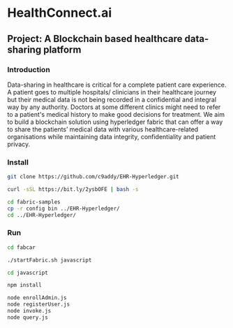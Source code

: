 # HealthConnect.ai
## Project: A Blockchain based healthcare data-sharing platform

### Introduction
Data-sharing in healthcare is critical for a complete patient care experience. A patient goes to multiple hospitals/ clinicians in their healthcare journey but their medical data is not being recorded in a confidential and integral way by any authority. Doctors at some different clinics might need to refer to a patient's medical history to make good decisions for treatment. We aim to build a blockchain solution using hyperledger fabric that can offer a way to share the patients’ medical data with various healthcare-related organisations while maintaining data integrity, confidentiality and patient privacy.

### Install

```bash
git clone https://github.com/c9addy/EHR-Hyperledger.git
```  
```bash
curl -sSL https://bit.ly/2ysbOFE | bash -s
```  
```bash
cd fabric-samples
cp -r config bin ../EHR-Hyperledger/
cd ../EHR-Hyperledger/
```  

### Run

```bash
cd fabcar
```  

```bash
./startFabric.sh javascript
```  

```bash
cd javascript
```  

```bash
npm install
```  

```bash
node enrollAdmin.js
node registerUser.js
node invoke.js
node query.js
```  
